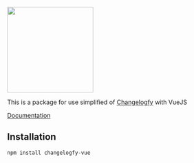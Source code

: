 <p align="left"><img src="https://changelogfy.com/images/brand/site/logo-header-color.png" width="200"></p>

This is a package for use simplified of [Changelogfy](https://changelogfy.com) with VueJS

[Documentation](https://help.changelogfy.com/en-us/article/how-use-changelogfy-with-vuejs-1xlfycp/)

## Installation

```sh
npm install changelogfy-vue
```